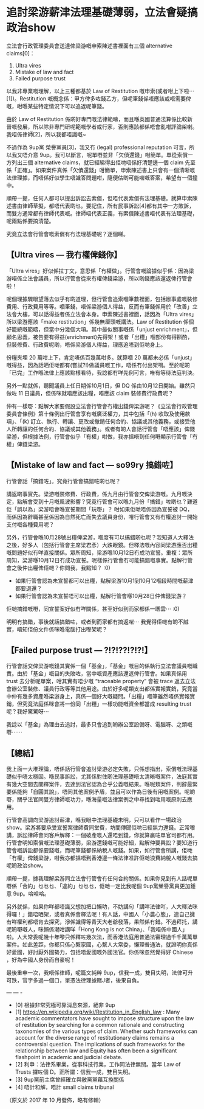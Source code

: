 # 追討梁游薪津法理基礎薄弱，立法會疑搞政治show

立法會行政管理委員會送達俾梁游嘅申索陳述書裡面有三個 alternative claims[0]：

1. Ultra vires
2. Mistake of law and fact
3. Failed purpose trust

以我非專業嘅理解，以上三種都基於 Law of Restitution 嘅申索(或者咁上下啦⋯[1])。Restitution 嘅概念係：甲方俾多咗錢乙方，但呢筆錢係唔應該或唔需要俾嘅，咁喺某些特定情況下可以追返呢筆錢。

由於 Law of Restitution 係啲好專門嘅法律範疇，而且喺英國普通法算係比較新晉嘅發展，所以除非專門研呢範嘅學者或行家，否則應該都係唔會亂咁評論架喇。我唔係律師[2]，所以我都唔識嘅~

不過作為 9up黨 榮譽黨員[3]，我又冇 (legal) professional reputation 可言，所以我又唔介意 9up。我可以斷言，呢單嘢並非「欠債還錢」咁簡單。單從索償一方列出三個 alternative claims，就已經睇得出佢哋唔係好清楚邊一個 claim 先至係「正確」。如果案件真係「欠債還錢」咁簡單，申索陳述書上只會有一個清晰嘅法律理據，而唔係好似學生唔識答問題咁，隨便估啲可能啱嘅答案，希望有一個撞中。

順帶一提，任何人都可以提出訴訟去索償，但唔代表索償有法理基礎。就算申索陳述書由律師草擬，都唔代表啲乜。要記住，所有民事訴訟[4]都有其中一方敗訴，而雙方通常都有律師代表嘅。律師唔代表正義，有索償陳述書唔代表有法理基礎，呢兩點係要搞清楚。

究竟立法會行管會嘅索償有冇法理基礎呢？逐個睇。

## 【Ultra vires — 我冇權俾錢你】

「Ultra vires」好似係拉丁文，意思係「冇權做」。行管會嘅論據似乎係：因為梁游唔係立法會議員，所以行管會從來冇權俾錢梁游，所以啲錢應該還返俾行管會啦！

呢個理據驟眼望落去似乎有啲道理，但行管會追索嗰筆數裡面，包括辦事處嘅裝修費用、行政費用等等。嗰筆錢，唔係梁游個人得益，反而有筆錢係用於「改善」立法會大樓，可以話得益者係立法會本身。申索陳述書裡面，話因為「Ultra vires」所以梁游應該「make restitution」係幾無厘頭嘅講法。Law of Restitution 係個好籠統嘅範疇，但當中分幾個大項。其中最似關事嘅係「unjust enrichment」，但顧名思義，被告要有得益(enrichment)先得架！或者「出糧」嗰部份有得斟酌，但裝修費、行政費呢啲，唔係梁游個人得益，理應追唔到佢哋身上。

份糧夾埋 20 萬咁上下，肯定唔係百幾萬咁多。就算嗰 20 萬都未必係「unjust」嘅得益，因為話晒佢哋都有(嘗試?!)做議員嘅工作，唔係冇付出架喎。至於呢啲「已完」工作喺法律上應該點樣看待，我諗都冇咩先例可言，唯有等待法庭判決。

另外一點就係，聽聞議員上任日期係10月1日，但 DQ 係由10月12日開始。雖然只做咗 11 日議員，但係咪就唔應該出糧，唔應該 claim 裝修費行政費呢？

仲有一樣嘢：點解大家要假設立法會行管會冇權出錢俾梁游呢？《立法會行政管理委員會條例》第十條例出行管會享有嘅廣泛權力，其中包括「(h) 收取及使用款項」、「(k) 訂立、執行、轉讓、更改或撤銷任何合約、協議或其他義務，或接受他人所轉讓的任何合約、協議或其他義務」。或者有啲人會話行管會「唔應該」俾錢梁游，但根據法例，行管會似乎「有權」咁做，我亦搵唔到任何嘢顯示行管會「冇權」俾錢梁游。

## 【Mistake of law and fact — so99ry 搞錯咗】

行管會話「搞錯咗」。究竟行管會搞錯咗啲乜呢？

講返啲事實先。梁游嘅裝修費、行政費，係九月由行管會交俾梁游嘅。九月嘅決定，點解會受到十月嘅風波影響？究竟行管會可以喺九月份「搞錯」咗啲乜？難道佢「誤以為」梁游唔會喺宣誓期間「玩嘢」？ 咁如果佢哋唔係因為宣誓被 DQ，而係因為辭職甚至係因為自然死亡而失去議員身份，咁行管會又有冇權追討一開始支付嘅各種費用呢？

另外，行管會喺10月28號出糧俾梁游，嗰度有可以搞錯啲乜呢？我知道人大釋法之後，好多人（包括行管會主席梁君彥）大跌眼鏡。但釋法嘅內容同梁游應否出糧嘅問題好似冇咩直接關係。眾所周知，梁游喺10月12日冇成功宣誓。重複：眾所周知，梁游喺10月12日冇成功宣誓。呢樣係行管會冇可能搞錯嘅事實。點解行管會之後仲出糧俾佢哋？你問我，我點知？ :0)

- 如果行管會認為未宣誓都可以出糧，點解梁游10月1到10月12嗰段時間嘅薪津都要退還？
- 如果行管會認為未宣誓唔可以出糧，點解行管會喺10月28日仲俾錢梁游？

佢哋搞錯嘅嘢，同宣誓案好似冇咩關係，甚至好似到而家都係一嚿雲⋯ :0)

明明冇搞錯，事後就話搞錯咗，或者到而家都冇搞返啱⋯ 我覺得佢哋有啲不誠實，唔知佢份文件係咪喺電腦打出嚟架呢？

## 【Failed purpose trust — ?!?!??!?!?!】

行管會話交俾梁游嘅錢其實係一個「基金」，「基金」嘅目的係執行立法會議員嘅職責。由於「基金」嘅目的失敗咗，當中嘅資產應該還返俾行管會。如果真係用 trust 去分析呢單案，咁其實有唔少嘅 “traceable property” 會被 trace 返去立法會辦公室裝修、議員行政等等其他用途。由於好多呢類支出都係實報實銷，究竟當中仲有幾多資產喺梁游身上，真係一個好大嘅疑問。「出糧」嗰筆雖然唔係實報實銷，但究竟法庭係咪會將一份同「出糧」一樣功能嘅資金都當成 resulting trust 呢？我好驚驚呀⋯

我諗以「基金」為理由去追討，最多只會追到啲辦公室設備呀、電腦呀、之類嘅嘢⋯⋯

## 【總結】

我上面一大堆理論，唔係話行管會追討梁游必定失敗，只係想指出，索償嘅法理基礎似乎唔太穩固。喺民事訴訟，尤其係對住啲法理基礎唔太清晰嘅案件，法庭其實有幾大空間去闡釋案件，去達到法官認為合乎公義嘅結果。喺呢類案件，判辭最緊要係能夠「自圓其說」，唔同其他案例矛盾，並且可以作為日後有用嘅案例。呢啲嘢，關乎法官同雙方律師嘅功力，喺海量嘅法律案例之中尋找到啱用嘅原則去應用。

行管會高調向梁游追討薪津，喺我眼中法理基礎未明，只可以看作一場政治 show。梁游將要承受宣誓案律師費同堂費，坊間傳聞佢哋已經無力還錢。正常嚟講，訴訟律師會同客戶解釋：一個破產嘅人還唔到錢，你就算贏咗單官司都冇用。行管會明知索償嘅法理基礎薄弱，梁游還錢嘅可能好細，點解仲要興訟？要知道行管會嘅訴訟都係要錢嘅，而呢筆錢都係納稅人嘅錢。如果，如行管會所講，佢哋「冇權」俾錢梁游，咁我亦都搵唔到香港邊一條法律准許佢哋浪費納稅人嘅錢去搞呢啲政治show。

順帶一提，據我理解梁游同立法會行管會冇任何合約關係。如果你見到有人話呢單嘢係「合約」乜乜乜、「違約」乜乜乜，佢哋一定比我呢個 9up黨榮譽黨員更加鍾意 9up。哈哈哈。

另外就係，如果你咩都唔識又想加把口懶叻，不妨講句「講咩法律吖，人大釋法咪得囉！」錯唔晒架，或者真係會釋法呢！有人話，中國人「小農心態」，連自己擁有咩權利都唔肯去探究，淨係識得等青天大老爺發落，果然係冇錯。不過拜托，講呢啲嘢嘅人，咪懶係潮咁講咩「Hong Kong is not China」、「我唔係中國人」啦。人大常委呢幾十年嚟只係釋咗幾次法，而香港法庭用普通法審理過千千萬萬單案件。如此差距，你都只係心繫家國，心繫人大常委，懶理普通法，就證明你真係好愛國，好討厭外國勢力，包括唔愛國嘅外國法官。你係咪忽然覺得好 Chinese ，好為中國人身份而自豪呢！

最後重申一次，我唔係律師，呢篇文純粹 9up，信我一成，雙目失明，法律可升可跌，官字多過一個口，單憑法律理據賭J者，後果自負。

— — -

* [0] 根據非常究極可靠消息來源，絕非 9up
* [1] https://en.wikipedia.org/wiki/Restitution_in_English_law : Many academic commentators have sought to impose structure upon the law of restitution by searching for a common rationale and constructing taxonomies of the various types of claim. Whether such frameworks can account for the diverse range of restitutionary claims remains a controversial question. The implications of such frameworks for the relationship between law and Equity has often been a significant flashpoint in academic and judicial debate.
* [2] 利申：法律系畢業，從事科技行業，工作同法律無關。當年 Law of Trusts 攞咗個 D。正所謂：信我一成，雙目失明。
* [3] 9up黨前主席曾經確立與敝黨黨藉互換關係
* [4] 唔計和解，唔計 small claims tribunal

（原文於 2017 年 10 月發佈，略有修輯）

